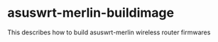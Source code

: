 asuswrt-merlin-buildimage
=========================

This describes how to build asuswrt-merlin wireless router firmwares
